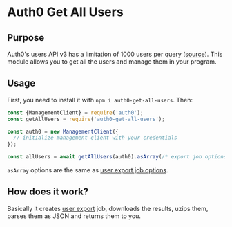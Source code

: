 # Auth0 Get All Users

## Purpose

Auth0's users API v3 has a limitation of 1000 users per query ([source](https://auth0.com/docs/users/search/v3/get-users-endpoint#limitations)).
This module allows you to get all the users and manage them in your program.

## Usage

First, you need to install it with `npm i auth0-get-all-users`. Then:

```javascript
const {ManagementClient} = require('auth0');
const getAllUsers = require('auth0-get-all-users');

const auth0 = new ManagementClient({
  // initialize management client with your credentials
});

const allUsers = await getAllUsers(auth0).asArray(/* export job options */);
```
`asArray` options are the same as [user export job options](http://auth0.github.io/node-auth0/module-management.JobsManager.html#exportUsers).

## How does it work?

Basically it creates [user export](https://auth0.com/docs/users/guides/bulk-user-exports) job, downloads the results,
uzips them, parses them as JSON and returns them to you.
